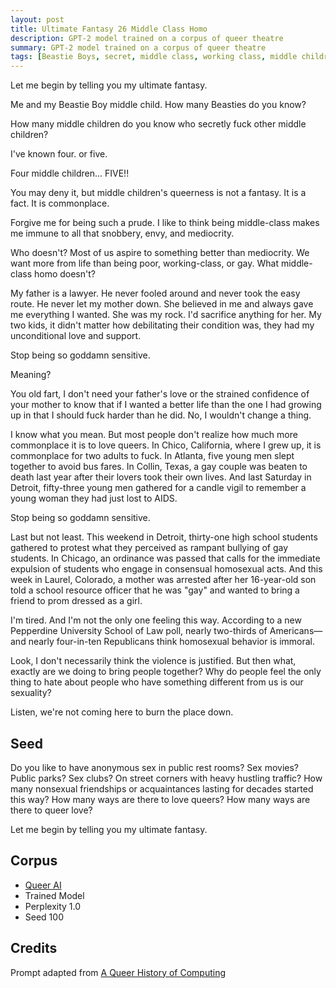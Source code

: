 ```yaml
---
layout: post
title: Ultimate Fantasy 26 Middle Class Homo
description: GPT-2 model trained on a corpus of queer theatre
summary: GPT-2 model trained on a corpus of queer theatre
tags: [Beastie Boys, secret, middle class, working class, middle children, Republicans, Pepperdine University, Chico, Detroit, Chicago, Colorado, Texas, AIDS, prom, news, queer, GPT-2, RunwayML]
---
```




Let me begin by telling you my ultimate fantasy.

Me and my Beastie Boy middle child. How many Beasties do you know?

How many middle children do you know who secretly fuck other middle children?

I've known four. or five.

Four middle children... FIVE!!

You may deny it, but middle children's queerness is not a fantasy. It is a fact. It is commonplace.

Forgive me for being such a prude. I like to think being middle-class makes me immune to all that snobbery, envy, and mediocrity.

Who doesn't? Most of us aspire to something better than mediocrity. We want more from life than being poor, working-class, or gay. What middle-class homo doesn't?

My father is a lawyer. He never fooled around and never took the easy route. He never let my mother down. She believed in me and always gave me everything I wanted. She was my rock. I'd sacrifice anything for her. My two kids, it didn't matter how debilitating their condition was, they had my unconditional love and support.

Stop being so goddamn sensitive.

Meaning?

You old fart, I don't need your father's love or the strained confidence of your mother to know that if I wanted a better life than the one I had growing up in that I should fuck harder than he did. No, I wouldn't change a thing.

I know what you mean. But most people don't realize how much more commonplace it is to love queers. In Chico, California, where I grew up, it is commonplace for two adults to fuck. In Atlanta, five young men slept together to avoid bus fares. In Collin, Texas, a gay couple was beaten to death last year after their lovers took their own lives. And last Saturday in Detroit, fifty-three young men gathered for a candle vigil to remember a young woman they had just lost to AIDS.

Stop being so goddamn sensitive.

Last but not least. This weekend in Detroit, thirty-one high school students gathered to protest what they perceived as rampant bullying of gay students. In Chicago, an ordinance was passed that calls for the immediate expulsion of students who engage in consensual homosexual acts. And this week in Laurel, Colorado, a mother was arrested after her 16-year-old son told a school resource officer that he was "gay" and wanted to bring a friend to prom dressed as a girl.

I'm tired. And I'm not the only one feeling this way. According to a new Pepperdine University School of Law poll, nearly two-thirds of Americans—and nearly four-in-ten Republicans think homosexual behavior is immoral.

Look, I don't necessarily think the violence is justified. But then what, exactly are we doing to bring people together? Why do people feel the only thing to hate about people who have something different from us is our sexuality?

Listen, we're not coming here to burn the place down.

## Seed

Do you like to have anonymous sex in public rest rooms? Sex movies? Public parks? Sex clubs? On street corners with heavy hustling traffic? How many nonsexual friendships or acquaintances lasting for decades started this way? How many ways are there to love queers? How many ways are there to queer love?

Let me begin by telling you my ultimate fantasy.

## Corpus

- [Queer AI](/queerai)
- Trained Model
- Perplexity 1.0
- Seed 100

## Credits

Prompt adapted from [A Queer History of Computing](https://rhizome.org/editorial/2013/feb/19/queer-computing-1/)
